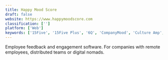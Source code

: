 ```yaml
---
title: Happy Mood Score
draft: false 
website: https://www.happymoodscore.com
classification: ['']
platform: ['Web']
keywords: ['15Five', '15Five Plus', '6Q', 'CompanyMood', 'Culture Amp', 'Fortay', 'Friday', 'Givitas', 'Happy Team Check', 'Jason', 'Lattice Reviews', 'Leo', 'Motivii', 'Officevibe', 'Peakon', 'TeamGraph', 'Weekdone', 'Weekli', 'Weekly10', 'WorkStyle', 'Zest by ZestMeUp', 'kununu Mood']
---
```

Employee feedback and engagement software. For companies with remote employees, distributed teams or digital nomads.